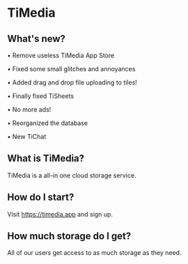 # TiMedia

## What's new?

• Remove useless TiMedia App Store

• Fixed some small glitches and annoyances

• Added drag and drop file uploading to tiles!

• Finally fixed TiSheets

• No more ads!

• Reorganized the database

• New TiChat



## What is TiMedia?
TiMedia is a all-in one cloud storage service.

## How do I start?
Visit https://timedia.app and sign up.

## How much storage do I get?
All of our users get access to as much storage as they need.
